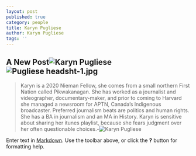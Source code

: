 ```yaml
---
layout: post
published: true
category: people
title: Karyn Pugliese
author: Karyn Pugliese
tags: ''
---
```

## A New Post![Karyn Pugliese]({{site.baseurl}}/assets/Pugliese%20headsht-1.jpg)![Pugliese headsht-1.jpg]({{site.baseurl}}/assets/Pugliese%20headsht-1.jpg)
> Karyn is a 2020 Nieman Fellow, she comes from a small northern First Nation called Pikwakanagan. She has worked as a journalist and videographer, documentary-maker, and prior to coming to Harvard she managed a newsroom for APTN, Canada’s Indigenous broadcaster. Preferred journalism beats are politics and human rights. She has a BA in journalism and an MA in History. Karyn is sensitive about sharing her itunes playlist, because she fears judgment over her often questionable choices.-![Karyn Pugliese]({{site.baseurl}}/assets/Pugliese%20headsht-1.jpg)

Enter text in [Markdown](http://daringfireball.net/projects/markdown/). Use the toolbar above, or click the **?** button for formatting help.
